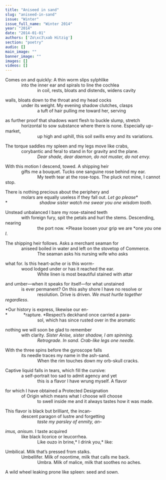 ```yaml
---
title: "Aniseed in sand"
slug: "aniseed-in-sand"
issue: "Winter"
issue_full_name: "Winter 2014"
year: "2014"
date: "2014-01-01"
authors: ['Zo\xc3\xab Hitzig']
section: "poetry"
audio: []
main_image: ""
banner_image: ""
images: []
videos: []
---
```

Comes on and quickly: A thin worm slips sylphlike  
              into the inner ear and spirals to line the cochlea  
                           in coil, rests, bloats and distends, widens cavity

walls, bloats down to the throat and my head cocks  
              under its weight. My evening shadow clutches, clasps  
                           a tuft of hair pulling me toward her, serving

as further proof that shadows want flesh to buckle slump, stretch  
              horizontal to sow substance where there is none. Especially up-market,  
                           up high and uphill, this soil swills envy and its variations.

The torque saddles my spleen and my legs move like crabs,  
              corybantic and feral to stand in for gravity and the plane.  
                           *Dear shade, dear daemon, do not muster, do not envy.*

With this motion I descend, towed. A shipping heir  
              gifts me a bouquet. Tucks one sanguine rose behind my ear.  
                           My teeth tear at the rose-tops. The pluck not mine, I cannot stop.

There is nothing precious about the periphery and  
              molars are equally useless if they fall out. *Let go please**  
 *                          *shadow sister watch me swear you one wisdom tooth.*

Unstead unbalanced I bare my rose-stained teeth  
              with foreign fury, spit the petals and hurl the stems. Descending, nearing  
                           the port now. *Please loosen your grip we are *one *you* one *I*.

The shipping heir follows. Asks a merchant seaman for  
              aniseed boiled in water and left on the stovetop of Commerce.  
                           The seaman asks his nursing wife who asks

what for. Is this heart-ache or is this worm-  
              wood lodged under or has it reached the ear.  
                           White linen is most beautiful stained with attar

and umber—when it speaks for itself—for what unstained  
              is ever permanent? On this ashy shore I have no resolve or  
                           resolution. Drive is driven. *We must hurtle together regardless*.

*Our history is express, likewise our en-  
 *             *rapture. *Respect’s deckhand once carried a para-  
                           sol, which has since rusted over in the aromatic

nothing we will soon be glad to remember  
              with clarity. *Sister Anise, sister shadow, I am spinning.*  
                           *Retrograde. In sand. Crab-like legs one needle.*

With the three spins before the gyroscope falls  
              its needle traces my name in the ash-sand.  
                           When the rim touches down my orb-skull cracks.

Captive liquid falls in tears, which fill the cursive:  
              a self-portrait too sad to admit agency and yet  
                           this is a flavor I have wrung myself. A flavor

for which I have obtained a Protected Designation  
              of Origin which means what I choose will choose  
                           to swell inside me and it always tastes how it was made.

This flavor is black but brilliant, the incan-  
              descent paragon of lustre and forgetting  
                           *taste my parsley of enmity, an-*

*imus, anisum.* I taste acquired  
              like black licorice or leucorrhea.  
                           Like ouzo in brine,* I drink you,* like:

Umbilical. Milk that’s pressed from stalks.  
              Umbellifer. Milk of noontime, milk that calls me back.  
                           Umbra. Milk of malice, milk that soothes no aches.

A wild wheel leaking prone like spleen: seed and sown.

